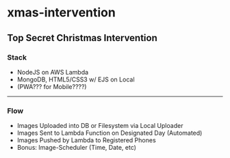 # xmas-intervention
Top Secret Christmas Intervention
---
### Stack
- NodeJS on AWS Lambda
- MongoDB, HTML5/CSS3 w/ EJS on Local
- (PWA??? for Mobile????)
---
### Flow
- Images Uploaded into DB or Filesystem via Local Uploader
- Images Sent to Lambda Function on Designated Day (Automated)
- Images Pushed by Lambda to Registered Phones
- Bonus: Image-Scheduler (Time, Date, etc)
